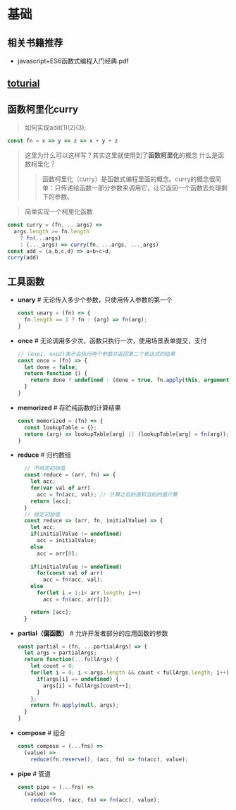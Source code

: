 # 基础
## 相关书籍推荐
- javascript+ES6函数式编程入门经典.pdf
## [toturial](https://llh911001.gitbooks.io/mostly-adequate-guide-chinese/content/)
## 函数柯里化curry
> 如何实现add(1)(2)(3);
```js
const fn = x => y => z => x + y + z
```
> 这里为什么可以这样写？其实这里就使用到了**函数柯里化**的概念
> 什么是函数柯里化？</br>
>> 函数柯里化（curry）是函数式编程里面的概念。curry的概念很简单：只传递给函数一部分参数来调用它，让它返回一个函数去处理剩下的参数。

> 简单实现一个柯里化函数
```js
const curry = (fn, ...args) =>
  args.length >= fn.length
    ? fn(...args)
    : (..._args) => curry(fn, ...args, ..._args)
const add = (a,b,c,d) => a+b+c+d;
curry(add)
```
## 工具函数
- <b>unary</b> # 无论传入多少个参数，只使用传入参数的第一个
  ```js
  const unary = (fn) => {
    fn.length == 1 ? fn : (arg) => fn(arg);
  }
  ```
- <b>once</b> # 无论调用多少次，函数只执行一次，使用场景表单提交，支付
  ```js
  // (exp1, exp2)表示会执行两个参数并返回第二个表达式的结果
  const once = (fn) => {
    let done = false;
    return function () {
      return done ? undefined : (done = true, fn.apply(this, arguments));
    }
  }
  ```
- <b>memorized</b> # 存贮纯函数的计算结果
  ```js
  const memorized = (fn) => {
    const lookupTable = {};
    return (arg) => lookupTable[arg] || (lookupTable[arg] = fn(arg));
  }
  ```
- <b>reduce</b> # 归约数组
  ```js
    // 不给定初始值
    const reduce = (arr, fn) => {
      let acc;
      for(var val of arr)
        acc = fn(acc, val); // 计算之后的值和当前的值计算
      return [acc];
    }
    // 给定初始值
    const reduce => (arr, fn, initialValue) => {
      let acc;
      if(initialValue != undefined)
        acc = initialValue;
      else
        acc = arr[0];
      
      if(initialValue != undefined)
        for(const val of arr)
          acc = fn(acc, val);
      else
        for(let i = 1;i< arr.length; i++) 
          acc = fn(acc, arr[i]);

      return [acc];
    }
  ```
- <b>partial（偏函数）</b> # 允许开发者部分的应用函数的参数
  ```js
  const partial = (fn, ...partialArgs) => {
    let args = partialArgs;
    return function(...fullArgs) {
      let count = 0;
      for(let i = 0; i < args.length && count < fullArgs.length; i++) {
        if(args[i] == undefined) {
          args[i] = fullArgs[count++];
        }
      };
      return fn.apply(null, args);
    }
  }
  ```

- <b>compose</b> # 组合
  ```js
  const compose = (...fns) => 
    (value) => 
      reduce(fn.reserve(), (acc, fn) => fn(acc), value);
  ```

- <b>pipe</b> # 管道
  ```js
  const pipe = (...fns) => 
    (value) => 
      reduce(fns, (acc, fn) => fn(acc), value);
  ```